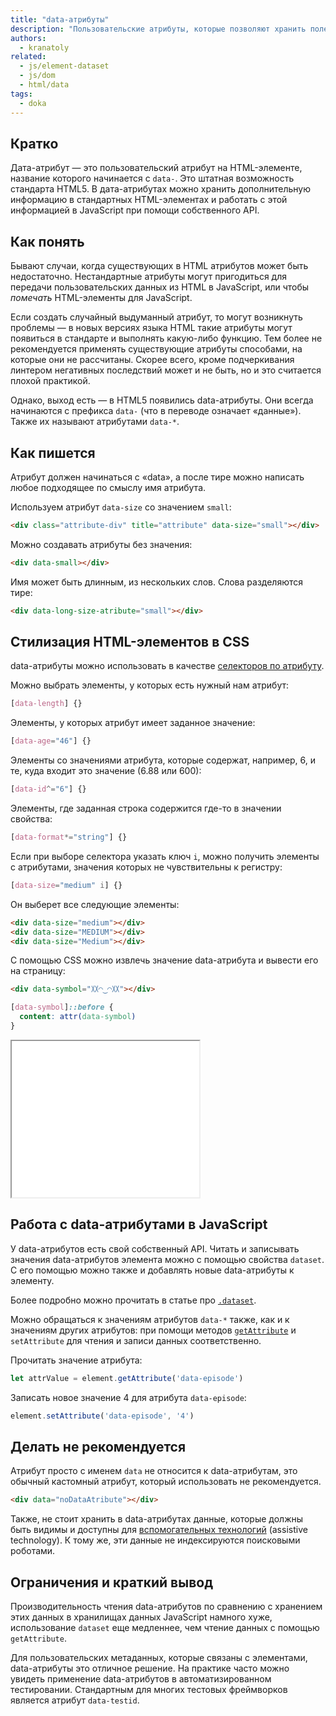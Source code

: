 ```yaml
---
title: "data-атрибуты"
description: "Пользовательские атрибуты, которые позволяют хранить полезную информацию в HTML-элементах, стилизовать их при помощи CSS, а также обращаться к ним из JavaScript."
authors:
  - kranatoly
related:
  - js/element-dataset
  - js/dom
  - html/data
tags:
  - doka
---
```


## Кратко

Дата-атрибут — это пользовательский атрибут на HTML-элементе, название которого начинается с `data-`. Это штатная возможность стандарта HTML5. В дата-атрибутах можно хранить дополнительную информацию в стандартных HTML-элементах и работать с этой информацией в JavaScript при помощи собственного API.

## Как понять

Бывают случаи, когда существующих в HTML атрибутов может быть недостаточно. Нестандартные атрибуты могут пригодиться для передачи пользовательских данных из HTML в JavaScript, или чтобы _помечать_ HTML-элементы для JavaScript.

Если создать случайный выдуманный атрибут, то могут возникнуть проблемы — в новых версиях языка HTML такие атрибуты могут появиться в стандарте и выполнять какую-либо функцию. Тем более не рекомендуется применять существующие атрибуты способами, на которые они не рассчитаны. Скорее всего, кроме подчеркивания линтером негативных последствий может и не быть, но и это считается плохой практикой.

Однако, выход есть — в HTML5 появились data-атрибуты. Они всегда начинаются с префикса `data-` (что в переводе означает «данные»). Также их называют атрибутами `data-*`.

## Как пишется

Атрибут должен начинаться с «data», а после тире можно написать любое подходящее по смыслу имя атрибута.

Используем атрибут `data-size` со значением `small`:

```html
<div class="attribute-div" title="attribute" data-size="small"></div>
```

Можно создавать атрибуты без значения:

```html
<div data-small></div>
```

Имя может быть длинным, из нескольких слов. Слова разделяются тире:

```html
<div data-long-size-atribute="small"></div>
```

## Стилизация HTML-элементов в CSS

data-атрибуты можно использовать в качестве [селекторов по атрибуту](/css/attribute-selector/).

Можно выбрать элементы, у которых есть нужный нам атрибут:

```css
[data-length] {}
```

Элементы, у которых атрибут имеет заданное значение:

```css
[data-age="46"] {}
```

Элементы со значениями атрибута, которые содержат, например, 6, и те, куда входит это значение (6.88 или 600):

```css
[data-id^="6"] {}
```

Элементы, где заданная строка содержится где-то в значении свойства:

```css
[data-format*="string"] {}
```

Если при выборе селектора указать ключ `i`, можно получить элементы с атрибутами, значения которых не чувствительны к регистру:

```css
[data-size="medium" i] {}
```

Он выберет все следующие элементы:

```html
<div data-size="medium"></div>
<div data-size="MEDIUM"></div>
<div data-size="Medium"></div>
```

С помощью CSS можно извлечь значение data-атрибута и вывести его на страницу:

```html
<div data-symbol="〷◠‿◠〷"></div>
```

```css
[data-symbol]::before {
  content: attr(data-symbol)
}
```

<iframe title="Значение data-атрибута на странице" src="demos/data-symbol" height="250"></iframe>

## Работа с data-атрибутами в JavaScript

У data-атрибутов есть свой собственный API. Читать и записывать значения data-атрибутов элемента можно с помощью свойства `dataset`. С его помощью можно также и добавлять новые data-атрибуты к элементу.

Более подробно можно прочитать в статье про [`.dataset`](/js/element-dataset/).

Можно обращаться к значениям атрибутов `data-*` также, как и к значениям других атрибутов: при помощи методов [`getAttribute`](/js/element-getattribute/) и `setAttribute` для чтения и записи данных соответственно.

Прочитать значение атрибута:

```js
let attrValue = element.getAttribute('data-episode')
```

Записать новое значение 4 для атрибута `data-episode`:

```js
element.setAttribute('data-episode', '4')
```

## Делать не рекомендуется

Атрибут просто с именем `data` не относится к data-атрибутам, это обычный кастомный атрибут, который использовать не рекомендуется.

```html
<div data="noDataAtribute"></div>
```

Также, не стоит хранить в data-атрибутах данные, которые должны быть видимы и доступны для [вспомогательных технологий](/a11y/#vspomogatelnye-tehnologii) (assistive technology). К тому же, эти данные не индексируются поисковыми роботами.

## Ограничения и краткий вывод

Производительность чтения data-атрибутов по сравнению с хранением этих данных в хранилищах данных JavaScript намного хуже, использование `dataset` еще медленнее, чем чтение данных с помощью `getAttribute`.

Для пользовательских метаданных, которые связаны с элементами, data-атрибуты это отличное решение. На практике часто можно увидеть применение data-атрибутов в автоматизированном тестировании. Стандартным для многих тестовых фреймворков является атрибут `data-testid`.
